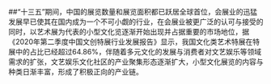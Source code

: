 ##“十三五”期间，中国的展览数量和展览面积都已跃居全球首位，会展业的迅猛发展早已使其在国内成为一个不可小觑的行业，在会展业被更广泛的认可与接受的同时，以艺术展为代表的小型文化览逐渐开始出现并占据重要的市场地位，据《2020年第二季度中国文创特展行业发展报告》显示，我国文化类艺术特展在特展中的占比已经超过64.86%，伴随着多元文化的发展与消费者对文艺娱乐等领域需求的扩张，文艺娱乐文化社区的产业聚集形态逐渐扩大，小型文化展览的内容与种类日渐丰富，形成了积极正向的产业链。
